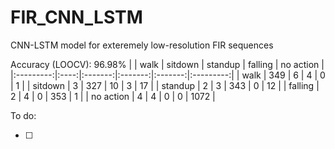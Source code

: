# FIR_CNN_LSTM
CNN-LSTM model for exteremely low-resolution FIR sequences 

Accuracy (LOOCV): 96.98%
|           | walk | sitdown | standup | falling | no action |
|:---------:|:----:|:-------:|:-------:|:-------:|:---------:|
|    walk   |  349 |    6    |    4    |    0    |      1    |
|   sitdown |   3  |   327   |    10   |    3    |     17    |
|  standup  |   2  |    3    |   343   |    0    |     12    |
|  falling  |   2  |    4    |    0    |   353   |     1     |
| no action |   4  |    4    |    0    |    0    |    1072   |


To do:

- [ ] 
